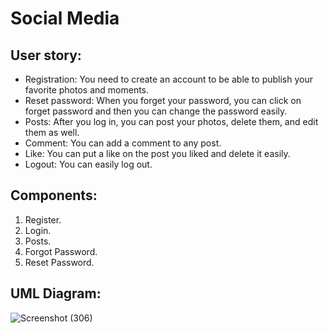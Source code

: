 # Social Media

## User story:
- Registration: You need to create an account to be able to publish your favorite photos and moments.
- Reset password: When you forget your password, you can click on forget password and then you can change the password easily.
- Posts: After you log in, you can post your photos, delete them, and edit them as well.
- Comment: You can add a comment to any post.
- Like: You can put a like on the post you liked and delete it easily.
- Logout: You can easily log out.

## Components:
1. Register.
2. Login.
3. Posts.
4. Forgot Password.
5. Reset Password.

## UML Diagram:
![Screenshot (306)](https://user-images.githubusercontent.com/92247926/146636938-5f8cf99d-bb01-4d3e-9fe5-9e183d800d3c.png)
